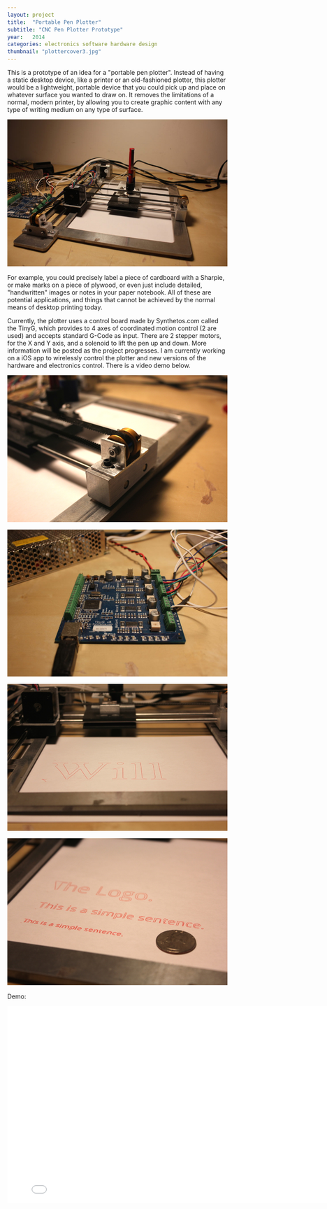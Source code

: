 ```yaml
---
layout: project
title:  "Portable Pen Plotter"
subtitle: "CNC Pen Plotter Prototype"
year:   2014
categories: electronics software hardware design
thumbnail: "plottercover3.jpg"
---
```




This is a prototype of an idea for a "portable pen plotter". Instead of having a static desktop device, like a printer or an old-fashioned plotter, this plotter would be a lightweight, portable device that you could pick up and place on whatever surface you wanted to draw on. It removes the limitations of a normal, modern printer, by allowing you to create graphic content with any type of writing medium on any type of surface.

![alt text](/assets/plotterview2.jpg)

For example, you could precisely label a piece of cardboard with a Sharpie, or make marks on a piece of plywood, or even just include detailed, "handwritten" images or notes in your paper notebook. All of these are potential applications, and things that cannot be achieved by the normal means of desktop printing today. 

Currently, the plotter uses a control board made by Synthetos.com called the TinyG, which provides to 4 axes of coordinated motion control (2 are used) and accepts standard G-Code as input. There are 2 stepper motors, for the X and Y axis, and a solenoid to lift the pen up and down. More information will be posted as the project progresses. I am currently working on a iOS app to wirelessly control the plotter and new versions of the hardware and electronics control. There is a video demo below.




![alt text](/assets/yaxis1.jpg)

![alt text](/assets/controlboard2.jpg)

![alt text](/assets/textwill.jpg)

![alt text](/assets/smalltext1.jpg)

Demo:

<iframe src="//player.vimeo.com/video/95462498" width="800" height="450" frameborder="0" webkitallowfullscreen mozallowfullscreen allowfullscreen></iframe>





